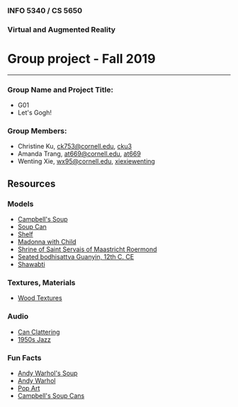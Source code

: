 ### INFO 5340 / CS 5650
### Virtual and Augmented Reality 
# Group project - Fall 2019

<hr>

### Group Name and Project Title:
- G01
- Let's Gogh!

### Group Members:

- Christine Ku, [ck753@cornell.edu](mailto:ck753@cornell.edu), [cku3](https://github.com/cku3)
- Amanda Trang, [at669@cornell.edu](mailto:at669@cornell.edu), [at669](https://github.com/at669)
- Wenting Xie, [wx95@cornell.edu](mailto:wx95@cornell.edu), [xiexiewenting](https://github.com/xiexiewenting)


## Resources

### Models

- [Campbell's Soup](https://sketchfab.com/3d-models/campbells-soup-by-andy-warhol-ad6f16b1e0b544149406df8215997bb6)
- [Soup Can](https://sketchfab.com/3d-models/soup-can-1a67ade7bce34c0ba785f9544d460dfc)
- [Shelf](https://poly.google.com/view/9NZBndzMCRo)
- [Madonna with Child](https://sketchfab.com/3d-models/madonna-with-child-9bfd987f0fcb42d0a847bcc7aacad7bc#download)
- [Shrine of Saint Servais of Maastricht Roermond](https://sketchfab.com/3d-models/shrine-of-saint-servais-of-maastricht-roermond-8e28572fcecf4d6b834a829535ee2717#download)
- [Seated bodhisattva Guanyin, 12th C. CE](https://sketchfab.com/3d-models/seated-bodhisattva-guanyin-12th-c-ce-2c865894453743a49f8e82d57e4f0a8d#download)
- [Shawabti](https://sketchfab.com/3d-models/shawabti-f4357588b5d04c8bbfd5f3128da5e351)

### Textures, Materials
- [Wood Textures](https://assetstore.unity.com/packages/2d/textures-materials/wood/15-original-wood-texture-71286)

### Audio
- [Can Clattering](https://www.youtube.com/watch?v=4GTsNfIWcMU)
- [1950s Jazz](https://www.youtube.com/watch?v=4N1KlyEbazo)

### Fun Facts
- [Andy Warhol's Soup](https://www.mentalfloss.com/article/71814/16-things-you-might-not-know-about-andy-warhols-campbells-soup-cans)
- [Andy Warhol](http://primaryfacts.com/818/10-andy-warhol-facts/)
- [Pop Art](https://artlistr.com/pop-art-6-interesting-facts/)
- [Campbell's Soup Cans](https://en.wikipedia.org/wiki/Campbell's_Soup_Cans)
